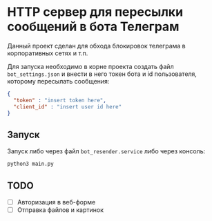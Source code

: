 # HTTP сервер для пересылки сообщений в бота Телеграм

Данный проект сделан для обхода блокировок телеграма в корпоративных сетях и т.п.

Для запуска необходимо в корне проекта создать файл `bot_settings.json`
и внести в него токен бота и id пользователя, которому пересылать сообщения:

```json
{
  "token" : "insert token here",
  "client_id" : "insert user id here"
}

```

## Запуск

Запуск либо через файл `bot_resender.service` либо через консоль:

```bash
python3 main.py
```

## TODO

- [ ] Авторизация в веб-форме
- [ ] Отправка файлов и картинок
